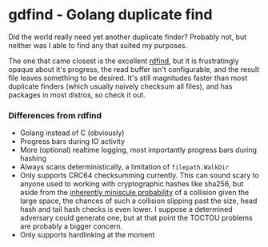 # gdfind - Golang duplicate find

Did the world really need yet another duplicate finder? Probably not, but neither was I able to find any that suited my purposes.

The one that came closest is the excellent [rdfind](https://github.com/pauldreik/rdfind), but it is frustratingly opaque about it's progress, the read buffer isn't configurable, and the result file leaves something to be desired. It's still magnitudes faster than most duplicate finders (which usually naively checksum all files), and has packages in most distros, so check it out.

### Differences from rdfind
- Golang instead of C (obviously)
- Progress bars during IO activity
- More (optional) realtime logging, most importantly progress bars during hashing
- Always scans deterministically, a limitation of `filepath.WalkDir`
- Only supports CRC64 checksumming currently. This can sound scary to anyone used to working with cryptographic hashes like sha256, but aside from the [inherently miniscule probability](http://apollo.backplane.com/matt/crc64.html) of a collision given the large space, the chances of such a collision slipping past the size, head hash and tail hash checks is even lower. I suppose a determined adversary could generate one, but at that point the TOCTOU problems are probably a bigger concern.
- Only supports hardlinking at the moment
